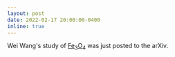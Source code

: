 ```yaml
---
layout: post
date: 2022-02-17 20:00:00-0400
inline: true
---
```


Wei Wang's study of [Fe<sub>3</sub>O<sub>4</sub>](/publications/#Wang2023verwey) was just posted to the arXiv. 
